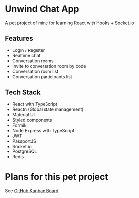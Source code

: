 # Unwind Chat App

A pet project of mine for learning React with Hooks + Socket.io

## Features

- Login / Register
- Realtime chat
- Conversation rooms
- Invite to conversation room by code
- Conversation room list
- Conversation participants list

## Tech Stack

- React with TypeScript
- Reactn (Global state management)
- Material UI
- Styled components
- Formik
- Node Express with TypeScript
- JWT
- PassportJS
- Socket.io
- PostgreSQL
- Redis

# Plans for this pet project

See [GitHub Kanban Board](https://github.com/cerino-ligutom/Unwind/projects/1).
